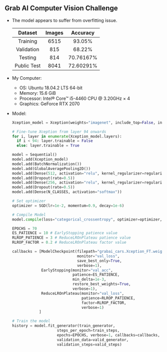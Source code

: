 ## Grab AI Computer Vision Challenge
- The model appears to suffer from overfitting issue.

  |Dataset|Images|Accuracy|
  |:-:|:-:|:-:|
  |Training|6515|93.05%|
  |Validation|815|68.22%|
  |Testing|814|70.76167%|
  |Public Test|8041|72.60291%|

- My Computer:
  - OS: Ubuntu 18.04.2 LTS 64-bit
  - Memory: 15.6 GiB
  - Processor: Intel® Core™ i5-4460 CPU @ 3.20GHz × 4
  - Graphics: GeForce RTX 2070

- Model:
  ```python
  Xception_model = Xception(weights="imagenet", include_top=False, input_shape=(IMG_HEIGHT, IMG_WIDTH, 3))
  
  # Fine-tune Xception from layer 94 onwards
  for i, layer in enumerate(Xception_model.layers):
    if i < 94: layer.trainable = False
    else: layer.trainable = True
  
  model = Sequential()
  model.add(Xception_model)
  model.add(BatchNormalization())
  model.add(GlobalAveragePooling2D())
  model.add(Dense(512, activation="relu", kernel_regularizer=regularizers.l2(0.01)))
  model.add(Dropout(rate=0.5))
  model.add(Dense(256, activation="relu", kernel_regularizer=regularizers.l2(0.01)))
  model.add(Dropout(rate=0.5))
  model.add(Dense(N_CLASSES, activation="softmax"))

  # Set optimizer
  optimizer = SGD(lr=1e-2, momentum=0.9, decay=1e-6)
  
  # Compile Model
  model.compile(loss="categorical_crossentropy", optimizer=optimizer, metrics=["accuracy"])
  
  EPOCHS = 70
  ES_PATIENCE = 10 # EarlyStopping patience value
  RLROP_PATIENCE = 3 # ReduceLROnPlateau patience value
  RLROP_FACTOR = 0.2 # ReduceLROnPlateau factor value

  callbacks = [ModelCheckpoint(filepath="grabai_cars.Xception_FT.weights.best.hdf5", 
                               monitor="val_loss", 
                               save_best_only=True, 
                               verbose=1),
               EarlyStopping(monitor="val_acc", 
                             patience=ES_PATIENCE, 
                             min_delta=1e-3, 
                             restore_best_weights=True,
                             verbose=1),
               ReduceLROnPlateau(monitor="val_loss", 
                                 patience=RLROP_PATIENCE, 
                                 factor=RLROP_FACTOR, 
                                 verbose=1)
              ]

  # Train the model
  history = model.fit_generator(train_generator,
                      steps_per_epoch=train_steps,
                      epochs=EPOCHS, verbose=1, callbacks=callbacks,
                      validation_data=valid_generator,
                      validation_steps=valid_steps)
  ```
